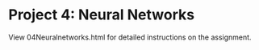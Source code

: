 # Project 4: Neural Networks

View 04Neuralnetworks.html for detailed instructions on the assignment.
